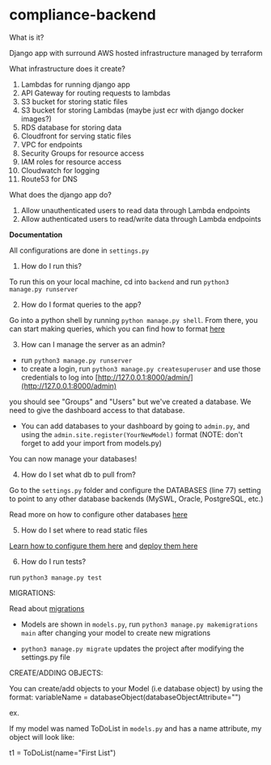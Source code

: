# compliance-backend

What is it?

Django app with surround AWS hosted infrastructure managed by terraform

What infrastructure does it create?
1. Lambdas for running django app
2. API Gateway for routing requests to lambdas
3. S3 bucket for storing static files 
4. S3 bucket for storing Lambdas (maybe just ecr with django docker images?)
5. RDS database for storing data
6. Cloudfront for serving static files
7. VPC for endpoints
8. Security Groups for resource access
9. IAM roles for resource access
10. Cloudwatch for logging
11. Route53 for DNS

What does the django app do?
1. Allow unauthenticated users to read data through Lambda endpoints
2. Allow authenticated users to read/write data through Lambda endpoints


**Documentation**

All configurations are done in `settings.py`

1. How do I run this?

To run this on your local machine, cd into `backend` and run `python3 manage.py runserver`

2. How do I format queries to the app?

Go into a python shell by running `python manage.py shell`. From there, you can start making queries, which you can find how to format [here](https://docs.djangoproject.com/en/4.1/topics/db/queries/)


3. How can I manage the server as an admin?

- run `python3 manage.py runserver`
- to create a login, run `python3 manage.py createsuperuser` and use those credentials to log into [http://127.0.0.1:8000/admin/](http://127.0.0.1:8000/admin)

you should see "Groups" and "Users" but we've created a database. We need to give the dashboard access to that database.

- You can add databases to your dashboard by going to `admin.py`, and using the `admin.site.register(YourNewModel)` format (NOTE: don't forget to add your import from models.py)

You can now manage your databases!

4. How do I set what db to pull from?

Go to the `settings.py` folder and configure the DATABASES (line 77) setting to point to any other database backends (MySWL, Oracle, PostgreSQL, etc.) 

Read more on how to configure other databases [here](https://docs.djangoproject.com/en/4.1/ref/settings/#databases)

5. How do I set where to read static files

[Learn how to configure them here](https://docs.djangoproject.com/en/4.0/howto/static-files/) and [deploy them here](https://docs.djangoproject.com/en/4.0/howto/static-files/#deployment)

6. How do I run tests? 

run `python3 manage.py test`

MIGRATIONS: 

Read about [migrations](https://docs.djangoproject.com/en/4.1/topics/migrations/#module-django.db.migrations)

- Models are shown in `models.py`, run `python3 manage.py makemigrations main` after changing your model to create new migrations


- `python3 manage.py migrate` updates the project after modifying the settings.py file

CREATE/ADDING OBJECTS:

You can create/add objects to your Model (i.e database object) by using the format:
variableName = databaseObject(databaseObjectAttribute="")

ex.

If my model was named ToDoList in `models.py` and has a name attribute, my object will look like:

t1 = ToDoList(name="First List")